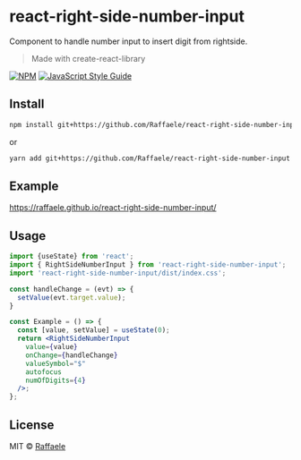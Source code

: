 # react-right-side-number-input

Component to handle number input to insert digit from rightside.

> Made with create-react-library

[![NPM](https://img.shields.io/npm/v/react-right-side-number-input.svg)](https://www.npmjs.com/package/react-right-side-number-input) [![JavaScript Style Guide](https://img.shields.io/badge/code_style-standard-brightgreen.svg)](https://standardjs.com)

## Install

```bash
npm install git+https://github.com/Raffaele/react-right-side-number-input
```

or 

```bash
yarn add git+https://github.com/Raffaele/react-right-side-number-input
```

## Example

https://raffaele.github.io/react-right-side-number-input/

## Usage

```jsx
import {useState} from 'react';
import { RightSideNumberInput } from 'react-right-side-number-input';
import 'react-right-side-number-input/dist/index.css';

const handleChange = (evt) => {
  setValue(evt.target.value);
}

const Example = () => {
  const [value, setValue] = useState(0);
  return <RightSideNumberInput
    value={value}
    onChange={handleChange}
    valueSymbol="$"
    autofocus
    numOfDigits={4}
  />;
};
```

## License

MIT © [Raffaele](https://github.com/Raffaele)
